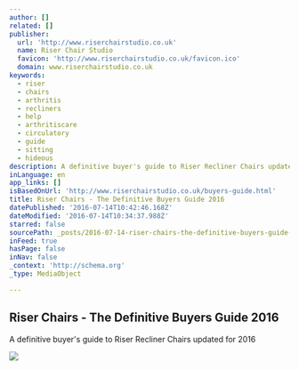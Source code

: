 ```yaml
---
author: []
related: []
publisher:
  url: 'http://www.riserchairstudio.co.uk'
  name: Riser Chair Studio
  favicon: 'http://www.riserchairstudio.co.uk/favicon.ico'
  domain: www.riserchairstudio.co.uk
keywords:
  - riser
  - chairs
  - arthritis
  - recliners
  - help
  - arthritiscare
  - circulatory
  - guide
  - sitting
  - hideous
description: A definitive buyer's guide to Riser Recliner Chairs updated for 2016
inLanguage: en
app_links: []
isBasedOnUrl: 'http://www.riserchairstudio.co.uk/buyers-guide.html'
title: Riser Chairs - The Definitive Buyers Guide 2016
datePublished: '2016-07-14T10:42:46.168Z'
dateModified: '2016-07-14T10:34:37.988Z'
starred: false
sourcePath: _posts/2016-07-14-riser-chairs-the-definitive-buyers-guide-2016.md
inFeed: true
hasPage: false
inNav: false
_context: 'http://schema.org'
_type: MediaObject

---
```

<article style=""><h1>Riser Chairs - The Definitive Buyers Guide 2016</h1><p>A definitive buyer's guide to Riser Recliner Chairs updated for 2016</p><img src="http://www.riserchairstudio.co.uk/uploads/4/7/6/6/47662579/6720055.jpg?1463991688" /></article>